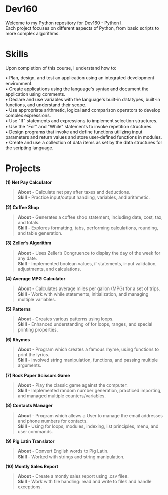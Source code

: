 # Dev160
Welcome to my Python repository for Dev160 - Python I.<br/> 
Each project focuses on different aspects of Python, from basic scripts to more complex algorithms.


# Skills
Upon completion of this course, I understand how to:<br/>

• Plan, design, and test an application using an integrated development environment.<br/>
• Create applications using the language's syntax and document the application using comments.<br/>
• Declare and use variables with the language's built-in datatypes, built-in functions, and
understand their scope.<br/>
• Use appropriate arithmetic, logical and comparison operators to develop complex expressions.<br/>
• Use "If" statements and expressions to implement selection structures.<br/>
• Use the "For" and "While" statements to invoke repetition structures.<br/>
• Design programs that invoke and define functions utilizing input parameters and return values
and store user-defined functions in modules.<br/>
• Create and use a collection of data items as set by the data structures for the scripting language.<br/>


# Projects

**(1) Net Pay Calculator**
> **About** - Calculate net pay after taxes and deductions.<br/>
> **Skill** - Practice input/output handling, variables, and arithmetic.

**(2) Coffee Shop**
> **About** - Generates a coffee shop statement, including date, cost, tax, and totals.<br/>
> **Skill** - Explores formatting, tabs, performing calculations, rounding, and table generation. 

**(3) Zeller’s Algorithm** 
> **About** - Uses Zeller’s Congruence to display the day of the week for any date.<br/>
> **Skill** - Implemented boolean values, if statements, input validation, adjustments, and calculations.

**(4) Average MPG Calculator**
> **About** - Calculates average miles per gallon (MPG) for a set of trips.<br/>
> **Skill** - Work with while statements, initialization, and managing multiple variables.

**(5) Patterns**
> **About** - Creates various patterns using loops.<br/>
> **Skill** - Enhanced understanding of for loops, ranges, and special printing properties.

**(6) Rhymes**
> **About** - Program which creates a famous rhyme, using functions to print the lyrics.<br/>
> **Skill** - Involved string manipulation, functions, and passing multiple arguments. 

**(7) Rock Paper Scissors Game**
> **About** - Play the classic game against the computer.<br/>
> **Skill** - Implemented random number generation, practiced importing, and managed multiple counters/variables.

**(8) Contacts Manager**
> **About** - Program which allows a User to manage the email addresses and phone numbers for contacts.<br/>
> **Skill** - Using for loops, modules, indexing, list principles, menu, and user commands.

**(9) Pig Latin Translator**
> **About** - Convert English words to Pig Latin.<br/>
> **Skill** - Worked with strings and string manipulation.

**(10) Montly Sales Report**
> **About** - Create a montly sales report using .csv files.<br/>
> **Skill** - Work with file handling: read and write to files and handle exceptions.
